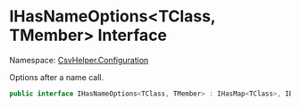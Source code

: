 # IHasNameOptions<TClass, TMember> Interface

Namespace: [CsvHelper.Configuration](/api/CsvHelper.Configuration)

Options after a name call.

```cs
public interface IHasNameOptions<TClass, TMember> : IHasMap<TClass>, IBuildableClass<TClass>, IHasTypeConverter<TClass, TMember>, IHasNameIndex<TClass, TMember>, IHasDefault<TClass, TMember>, IHasValidate<TClass, TMember>
```
